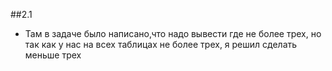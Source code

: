 ##2.1
* Там в задаче было написано,что надо вывести где не более трех, но так как у нас на всех таблицах не более трех, я решил сделать меньше трех
